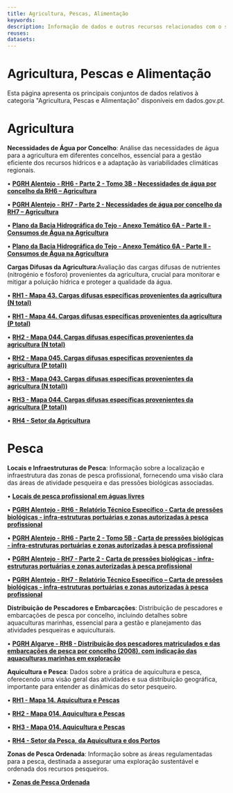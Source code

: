 ```yaml
---
title: Agricultura, Pescas, Alimentação
keywords:
description: Informação de dados e outros recursos relacionados com o sector da Agricultura, Pescas, Alimentação.
reuses:
datasets:
---
```

# Agricultura, Pescas e Alimentação

Esta página apresenta os principais conjuntos de dados relativos à categoria "Agricultura, Pescas e Alimentação" disponíveis em dados.gov.pt. 

# Agricultura

**Necessidades de Água por Concelho**: Análise das necessidades de água para a agricultura em diferentes concelhos, essencial para a gestão eficiente dos recursos hídricos e a adaptação às variabilidades climáticas regionais.

•	[**PGRH Alentejo - RH6 - Parte 2 - Tomo 3B - Necessidades de água por concelho da RH6 – Agricultura**](https://dados.gov.pt/pt/datasets/pgrh-alentejo-rh6-parte-2-tomo-3b-necessidades-de-agua-por-concelho-da-rh6-agricultura/)

•	[**PGRH Alentejo - RH7 - Parte 2 - Necessidades de água por concelho da RH7 – Agricultura**](https://dados.gov.pt/pt/datasets/pgrh-alentejo-rh7-parte-2-necessidades-de-agua-por-concelho-da-rh7-agricultura/)

•	[**Plano da Bacia Hidrográfica do Tejo - Anexo Temático 6A - Parte II - Consumos de Água na Agricultura**](https://dados.gov.pt/pt/datasets/plano-da-bacia-hidrografica-do-tejo-anexo-tematico-6a-parte-ii-consumos-de-agua-na-agricultura/)

•	[**Plano da Bacia Hidrográfica do Tejo - Anexo Temático 6A - Parte II - Consumos de Água na Agricultura**](https://dados.gov.pt/pt/datasets/plano-da-bacia-hidrografica-do-tejo-anexo-tematico-6a-parte-ii-consumos-de-agua-na-agricultura/)

**Cargas Difusas da Agricultura**:Avaliação das cargas difusas de nutrientes (nitrogénio e fósforo) provenientes da agricultura, crucial para monitorar e mitigar a poluição hídrica e proteger a qualidade da água.

•	[**RH1 - Mapa 43. Cargas difusas específicas provenientes da agricultura (N total)**]( https://dados.gov.pt/pt/datasets/rh1-mapa-43-cargas-difusas-especificas-provenientes-da-agricultura-n-total/)

•	[**RH1 - Mapa 44. Cargas difusas específicas provenientes da agricultura (P total)**](https://dados.gov.pt/pt/datasets/rh1-mapa-44-cargas-difusas-especificas-provenientes-da-agricultura-p-total/)

•	[**RH2 - Mapa 044. Cargas difusas específicas provenientes da agricultura (N total)**](https://dados.gov.pt/pt/datasets/rh2-mapa-044-cargas-difusas-especificas-provenientes-da-agricultura-n-total/)

•	[**RH2 - Mapa 045. Cargas difusas específicas provenientes da agricultura (P total))**]( https://dados.gov.pt/pt/datasets/rh2-mapa-045-cargas-difusas-especificas-provenientes-da-agricultura-p-total/)

•	[**RH3 - Mapa 043. Cargas difusas específicas provenientes da agricultura (N total))**]( https://dados.gov.pt/pt/datasets/rh3-mapa-043-cargas-difusas-especificas-provenientes-da-agricultura-n-total/)

•	[**RH3 - Mapa 044. Cargas difusas específicas provenientes da agricultura (P total))**]( https://dados.gov.pt/pt/datasets/rh3-mapa-044-cargas-difusas-especificas-provenientes-da-agricultura-p-total/)

•	[**RH4 - Setor da Agricultura**](https://dados.gov.pt/pt/datasets/rh4-setor-da-agricultura/)


# Pesca

**Locais e Infraestruturas de Pesca**: Informação sobre a localização e infraestrutura das zonas de pesca profissional, fornecendo uma visão clara das áreas de atividade pesqueira e das pressões biológicas associadas.

•	[**Locais de pesca profissional em águas livres**](https://dados.gov.pt/pt/datasets/locais-de-pesca-profissional-em-aguas-livres/)

•	[**PGRH Alentejo - RH6 - Relatório Técnico Específico - Carta de pressões biológicas - infra-estruturas portuárias e zonas autorizadas à pesca profissional**](https://dados.gov.pt/pt/datasets/pgrh-alentejo-rh6-relatorio-tecnico-especifico-carta-de-pressoes-biologicas-infra-estruturas-portuarias-e-zonas-autorizadas-a-pesca-profissional/)

•	[**PGRH Alentejo - RH6 - Parte 2 - Tomo 5B - Carta de pressões biológicas - infra-estruturas portuárias e zonas autorizadas à pesca profissional**](https://dados.gov.pt/pt/datasets/pgrh-alentejo-rh6-parte-2-tomo-5b-carta-de-pressoes-biologicas-infra-estruturas-portuarias-e-zonas-autorizadas-a-pesca-profissional/)

•	[**PGRH Alentejo - RH7 - Parte 2 - Carta de pressões biológicas - infra-estruturas portuárias e zonas autorizadas à pesca profissional**](https://dados.gov.pt/pt/datasets/pgrh-alentejo-rh7-parte-2-carta-de-pressoes-biologicas-infra-estruturas-portuarias-e-zonas-autorizadas-a-pesca-profissional/)

•	[**PGRH Alentejo - RH7 - Relatório Técnico Específico – Carta de pressões biológicas - infra-estruturas portuárias e zonas autorizadas à pesca profissional**](https://dados.gov.pt/pt/datasets/pgrh-alentejo-rh7-relatorio-tecnico-especifico-carta-de-pressoes-biologicas-infra-estruturas-portuarias-e-zonas-autorizadas-a-pesca-profissional/)

**Distribuição de Pescadores e Embarcações**: Distribuição de pescadores e embarcações de pesca por concelho, incluindo detalhes sobre aquaculturas marinhas, essencial para a gestão e planejamento das atividades pesqueiras e aquiculturais.

•	[**PGRH Algarve - RH8 - Distribuição dos pescadores matriculados e das embarcações de pesca por concelho (2008), com indicação das aquaculturas marinhas em exploração**](https://dados.gov.pt/pt/datasets/pgrh-algarve-rh8-distribuicao-dos-pescadores-matriculados-e-das-embarcacoes-de-pesca-por-concelho-2008-com-indicacao-das-aquaculturas-marinhas-em-exploracao/)

**Aquicultura e Pesca**: Dados sobre a prática de aquicultura e pesca, oferecendo uma visão geral das atividades e sua distribuição geográfica, importante para entender as dinâmicas do setor pesqueiro.

•	[**RH1 - Mapa 14. Aquicultura e Pescas**](https://dados.gov.pt/pt/datasets/rh1-mapa-14-aquicultura-e-pescas/)

•	[**RH2 - Mapa 014. Aquicultura e Pescas**](https://dados.gov.pt/pt/datasets/rh2-mapa-014-aquicultura-e-pescas/)

•	[**RH3 - Mapa 014. Aquicultura e Pescas**](https://dados.gov.pt/pt/datasets/rh3-mapa-014-aquicultura-e-pescas/)

•	[**RH4 - Setor da Pesca, da Aquicultura e dos Portos**](https://dados.gov.pt/pt/datasets/rh4-setor-da-pesca-da-aquicultura-e-dos-portos/)

**Zonas de Pesca Ordenada**: Informação sobre as áreas regulamentadas para a pesca, destinada a assegurar uma exploração sustentável e ordenada dos recursos pesqueiros.

•	[**Zonas de Pesca Ordenada**](https://dados.gov.pt/pt/datasets/zonas-de-pesca-ordenada/)
